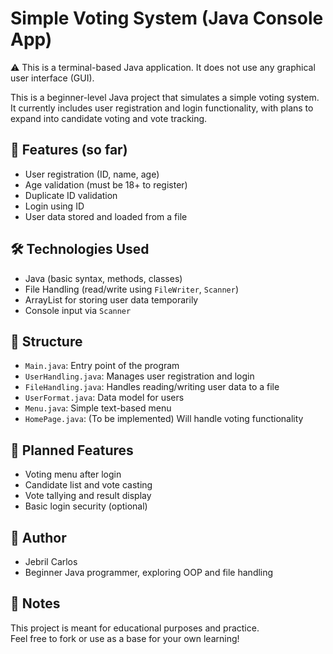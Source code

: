 # Simple Voting System (Java Console App)

⚠️ This is a terminal-based Java application. It does not use any graphical user interface (GUI).

This is a beginner-level Java project that simulates a simple voting system.  
It currently includes user registration and login functionality, with plans to expand into candidate voting and vote tracking.

## 📌 Features (so far)
- User registration (ID, name, age)
- Age validation (must be 18+ to register)
- Duplicate ID validation
- Login using ID
- User data stored and loaded from a file

## 🛠 Technologies Used
- Java (basic syntax, methods, classes)
- File Handling (read/write using `FileWriter`, `Scanner`)
- ArrayList for storing user data temporarily
- Console input via `Scanner`

## 📁 Structure
- `Main.java`: Entry point of the program
- `UserHandling.java`: Manages user registration and login
- `FileHandling.java`: Handles reading/writing user data to a file
- `UserFormat.java`: Data model for users
- `Menu.java`: Simple text-based menu
- `HomePage.java`: (To be implemented) Will handle voting functionality

## 🚀 Planned Features
- Voting menu after login
- Candidate list and vote casting
- Vote tallying and result display
- Basic login security (optional)

## 👤 Author
- Jebril Carlos  
- Beginner Java programmer, exploring OOP and file handling

## 📝 Notes
This project is meant for educational purposes and practice.  
Feel free to fork or use as a base for your own learning!

